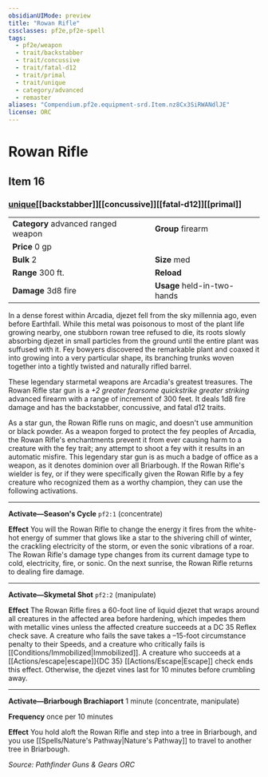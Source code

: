 ```yaml
---
obsidianUIMode: preview
title: "Rowan Rifle"
cssclasses: pf2e,pf2e-spell
tags:
  - pf2e/weapon
  - trait/backstabber
  - trait/concussive
  - trait/fatal-d12
  - trait/primal
  - trait/unique
  - category/advanced
  - remaster
aliases: "Compendium.pf2e.equipment-srd.Item.nz8Cx3SiRWANdlJE"
license: ORC
---
```

# Rowan Rifle
## Item 16
### [unique](unique "Unique Rarity Trait")[[backstabber]][[concussive]][[fatal-d12]][[primal]]

|  |  |
| -- | -- |
| **Category** advanced ranged weapon | **Group** firearm |
| **Price** 0 gp |  |
| **Bulk** 2 | **Size** med |
|**Range** 300 ft.| **Reload** |
| **Damage** 3d8 fire  | **Usage** held-in-two-hands |



In a dense forest within Arcadia, djezet fell from the sky millennia ago, even before Earthfall. While this metal was poisonous to most of the plant life growing nearby, one stubborn rowan tree refused to die, its roots slowly absorbing djezet in small particles from the ground until the entire plant was suffused with it. Fey bowyers discovered the remarkable plant and coaxed it into growing into a very particular shape, its branching trunks woven together into a tightly twisted and naturally rifled barrel.

These legendary starmetal weapons are Arcadia's greatest treasures. The Rowan Rifle star gun is a _+2 greater fearsome quickstrike greater striking_ advanced firearm with a range of increment of 300 feet. It deals 1d8 fire damage and has the backstabber, concussive, and fatal d12 traits.

As a star gun, the Rowan Rifle runs on magic, and doesn't use ammunition or black powder. As a weapon forged to protect the fey peoples of Arcadia, the Rowan Rifle's enchantments prevent it from ever causing harm to a creature with the fey trait; any attempt to shoot a fey with it results in an automatic misfire. This legendary star gun is as much a badge of office as a weapon, as it denotes dominion over all Briarbough. If the Rowan Rifle's wielder is fey, or if they were specifically given the Rowan Rifle by a fey creature who recognized them as a worthy champion, they can use the following activations.

* * *

**Activate—Season's Cycle** `pf2:1` (concentrate)

**Effect** You will the Rowan Rifle to change the energy it fires from the white-hot energy of summer that glows like a star to the shivering chill of winter, the crackling electricity of the storm, or even the sonic vibrations of a roar. The Rowan Rifle's damage type changes from its current damage type to cold, electricity, fire, or sonic. On the next sunrise, the Rowan Rifle returns to dealing fire damage.

* * *

**Activate—Skymetal Shot** `pf2:2` (manipulate)

**Effect** The Rowan Rifle fires a 60-foot line of liquid djezet that wraps around all creatures in the affected area before hardening, which impedes them with metallic vines unless the affected creature succeeds at a DC 35 Reflex check save. A creature who fails the save takes a –15-foot circumstance penalty to their Speeds, and a creature who critically fails is [[Conditions/Immobilized|Immobilized]]. A creature who succeeds at a [[Actions/escape|escape]]{DC 35} [[Actions/Escape|Escape]] check ends this effect. Otherwise, the djezet vines last for 10 minutes before crumbling away.

* * *

**Activate—Briarbough Brachiaport** 1 minute (concentrate, manipulate)

**Frequency** once per 10 minutes

**Effect** You hold aloft the Rowan Rifle and step into a tree in Briarbough, and you use [[Spells/Nature's Pathway|Nature's Pathway]] to travel to another tree in Briarbough.

*Source: Pathfinder Guns & Gears*
*ORC*